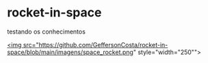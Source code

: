 # rocket-in-space
testando os conhecimentos 

<a href="https://geffersoncosta.github.io/rocket-in-space/"><img src="https://github.com/GeffersonCosta/rocket-in-space/blob/main/imagens/space_rocket.png" style="width="250""></a>
